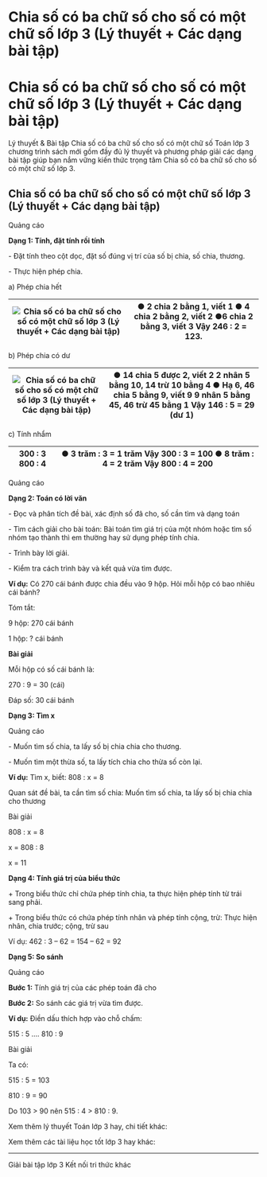# Chia số có ba chữ số cho số có một chữ số lớp 3 (Lý thuyết + Các dạng bài tập)

# Chia số có ba chữ số cho số có một chữ số lớp 3 (Lý thuyết + Các dạng bài tập)

Lý thuyết & Bài tập Chia số có ba chữ số cho số có một chữ số Toán lớp 3 chương trình sách mới gồm đầy đủ lý thuyết và phương pháp giải các dạng bài tập giúp bạn nắm vững kiến thức trọng tâm Chia số có ba chữ số cho số có một chữ số lớp 3.

## Chia số có ba chữ số cho số có một chữ số lớp 3 (Lý thuyết + Các dạng bài tập)

Quảng cáo

**Dạng 1: Tính, đặt tính rồi tính**

\- Đặt tính theo cột dọc, đặt số đúng vị trí của số bị chia, số chia, thương.

\- Thực hiện phép chia.

a) Phép chia hết

![Chia số có ba chữ số cho số có một chữ số lớp 3 \(Lý thuyết + Các dạng bài tập\)](https://vietjack.com/toan-3-kn/images/ly-thuyet-bai-37-chia-so-co-ba-chu-so-cho-so-co-mot-chu-so.PNG) |  ● 2 chia 2 bằng 1, viết 1 ● 4 chia 2 bằng 2, viết 2 ●6 chia 2 bằng 3, viết 3 Vậy 246 : 2 = 123.  
---|---  
  
b) Phép chia có dư

![Chia số có ba chữ số cho số có một chữ số lớp 3 \(Lý thuyết + Các dạng bài tập\)](https://vietjack.com/toan-3-kn/images/ly-thuyet-bai-37-chia-so-co-ba-chu-so-cho-so-co-mot-chu-so-a.PNG) |  ● 14 chia 5 được 2, viết 2 2 nhân 5 bằng 10, 14 trừ 10 bằng 4 ● Hạ 6, 46 chia 5 bằng 9, viết 9 9 nhân 5 bằng 45, 46 trừ 45 bằng 1 Vậy 146 : 5 = 29 (dư 1)  
---|---  
  
c) Tính nhẩm

300 : 3  800 : 4  |  ● 3 trăm : 3 = 1 trăm Vậy 300 : 3 = 100 ● 8 trăm : 4 = 2 trăm Vậy 800 : 4 = 200  
---|---  
  
Quảng cáo

**Dạng 2: Toán có lời văn**

\- Đọc và phân tích đề bài, xác định số đã cho, số cần tìm và dạng toán

\- Tìm cách giải cho bài toán: Bài toán tìm giá trị của một nhóm hoặc tìm số nhóm tạo thành thì em thường hay sử dụng phép tính chia.

\- Trình bày lời giải.

\- Kiểm tra cách trình bày và kết quả vừa tìm được.

**Ví dụ:** Có 270 cái bánh được chia đều vào 9 hộp. Hỏi mỗi hộp có bao nhiêu cái bánh?

Tóm tắt:

9 hộp: 270 cái bánh

1 hộp: ? cái bánh

**Bài giải**

Mỗi hộp có số cái bánh là:

270 : 9 = 30 (cái)

Đáp số: 30 cái bánh

**Dạng 3: Tìm x**

Quảng cáo

\- Muốn tìm số chia, ta lấy số bị chia chia cho thương.

\- Muốn tìm một thừa số, ta lấy tích chia cho thừa số còn lại.

**Ví dụ:** Tìm x, biết: 808 : x = 8

Quan sát đề bài, ta cần tìm số chia: Muốn tìm số chia, ta lấy số bị chia chia cho thương

Bài giải

808 : x = 8

x = 808 : 8

x = 11

**Dạng 4: Tính giá trị của biểu thức**

\+ Trong biểu thức chỉ chứa phép tính chia, ta thực hiện phép tính từ trái sang phải.

\+ Trong biểu thức có chứa phép tính nhân và phép tính cộng, trừ: Thực hiện nhân, chia trước; cộng, trừ sau

Ví dụ: 462 : 3 – 62 = 154 – 62 = 92

**Dạng 5: So sánh**

Quảng cáo

**Bước 1:** Tính giá trị của các phép toán đã cho 

**Bước 2:** So sánh các giá trị vừa tìm được.

**Ví dụ:** Điền dấu thích hợp vào chỗ chấm:

515 : 5 …. 810 : 9

Bài giải

Ta có: 

515 : 5 = 103

810 : 9 = 90

Do 103 > 90 nên 515 : 4 > 810 : 9.

Xem thêm lý thuyết Toán lớp 3 hay, chi tiết khác:

Xem thêm các tài liệu học tốt lớp 3 hay khác:

* * *

Giải bài tập lớp 3 Kết nối tri thức khác
